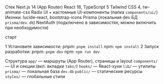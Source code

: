  
Стек
Next.js 14 (App Router)
React 18, TypeScript 5
Tailwind CSS 4, tw-animate-css
Radix UI + кастомные UI-компоненты (папка `components/ui/`)
 Иконки: lucide-react, bootstrap-icons
 Prisma (локальная dev БД `prisma/dev.db`)
NextAuth (подключено в зависимостях, можно включить при необходимости)


 старт

1 Установите зависимости:
    pnpm: `pnpm install`
    npm: `npm install`
2 Запуск разработки:
    pnpm: `pnpm dev`
    npm: `npm run dev`

 Структура
 `app/` — маршруты (App Router), страницы и layout
 `components/` — UI и секции (вкл. вкладки `tabs/`)
 `hooks/` — React-хуки
 `lib/` — утилиты
 `prisma/` — локальная база `dev.db`
 `public/` — статические ресурсы
 `styles/` — глобальные стили
